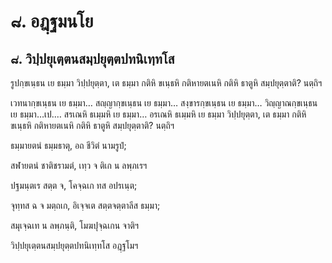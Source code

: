 <h1>๘. อฎฺฐมนโย</h1>
<h2>๘. วิปฺปยุเตฺตนสมฺปยุตฺตปทนิเทฺทโส</h2>
<p> รูปกฺขเนฺธน     เย ธมฺมา วิปฺปยุตฺตา, เต ธมฺมา กติหิ ขเนฺธหิ กติหายตเนหิ กติหิ ธาตูหิ สมฺปยุตฺตาติ? นตฺถิฯ</p>


<p> เวทนากฺขเนฺธน เย ธมฺมา… สญฺญากฺขเนฺธน เย ธมฺมา… สงฺขารกฺขเนฺธน เย ธมฺมา… วิญฺญาณกฺขเนฺธน เย ธมฺมา…เป.… สรเณหิ ธเมฺมหิ เย ธมฺมา… อรเณหิ ธเมฺมหิ เย ธมฺมา วิปฺปยุตฺตา, เต ธมฺมา กติหิ ขเนฺธหิ กติหายตเนหิ กติหิ ธาตูหิ สมฺปยุตฺตาติ? นตฺถิฯ</p>


<p>
ธมฺมายตนํ ธมฺมธาตุ, อถ ชีวิตํ นามรูปํ;  
  
สฬายตนํ ชาติชรามตํ, เทฺว จ ติเก น ลพฺภเรฯ  
</p>
  
<p>
ปฐมนฺตเร สตฺต จ, โคจฺฉเก ทส อปรเนฺต;  
  
จุทฺทส ฉ จ มตฺถเก, อิเจฺจเต สตฺตจตฺตาลีส ธมฺมา;  
  
สมุเจฺฉเท น ลพฺภนฺติ, โมฆปุจฺฉเกน จาติฯ  
</p>
  
วิปฺปยุเตฺตนสมฺปยุตฺตปทนิเทฺทโส อฎฺฐโมฯ  
</p>
  
  
  
  
  